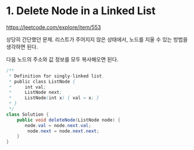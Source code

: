 # 1. Delete Node in a Linked List
https://leetcode.com/explore/item/553

상당히 간단했던 문제.
리스트가 주어지지 않은 상태에서, 노드를 지울 수 있는 방법을 생각하면 된다.

다음 노드의 주소와 값 정보를 모두 복사해오면 된다.
```java
/**
 * Definition for singly-linked list.
 * public class ListNode {
 *     int val;
 *     ListNode next;
 *     ListNode(int x) { val = x; }
 * }
 */
class Solution {
    public void deleteNode(ListNode node) {
       node.val = node.next.val;
        node.next = node.next.next;
    }
}
```
